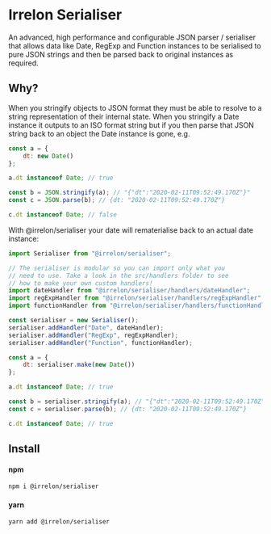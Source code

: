 # Irrelon Serialiser
An advanced, high performance and configurable JSON parser /
serialiser that allows data like Date, RegExp and Function
instances to be serialised to pure JSON strings and then be
parsed back to original instances as required.

## Why?
When you stringify objects to JSON format they must be able
to resolve to a string representation of their internal state.
When you stringify a Date instance it outputs to an ISO format
string but if you then parse that JSON string back to an object
the Date instance is gone, e.g.

```js
const a = {
	dt: new Date()
};

a.dt instanceof Date; // true

const b = JSON.stringify(a); // "{"dt":"2020-02-11T09:52:49.170Z"}"
const c = JSON.parse(b); // {dt: "2020-02-11T09:52:49.170Z"}

c.dt instanceof Date; // false
```

With @irrelon/serialiser your date will rematerialise back to
an actual date instance:

```js
import Serialiser from "@irrelon/serialiser";

// The serialiser is modular so you can import only what you
// need to use. Take a look in the src/handlers folder to see
// how to make your own custom handlers!
import dateHandler from "@irrelon/serialiser/handlers/dateHandler";
import regExpHandler from "@irrelon/serialiser/handlers/regExpHandler";
import functionHandler from "@irrelon/serialiser/handlers/functionHandler";

const serialiser = new Serialiser();
serialiser.addHandler("Date", dateHandler);
serialiser.addHandler("RegExp", regExpHandler);
serialiser.addHandler("Function", functionHandler);

const a = {
	dt: serialiser.make(new Date())
};

a.dt instanceof Date; // true

const b = serialiser.stringify(a); // "{"dt":"2020-02-11T09:52:49.170Z"}"
const c = serialiser.parse(b); // {dt: "2020-02-11T09:52:49.170Z"}

c.dt instanceof Date; // true
```

## Install

#### npm
```bash
npm i @irrelon/serialiser
```
#### yarn
```bash
yarn add @irrelon/serialiser
```